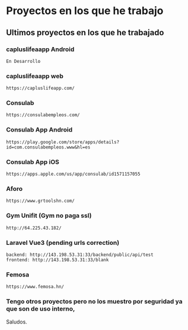 # Proyectos en los que he trabajo
## Ultimos proyectos en los que he trabajado 

### capluslifeaapp Android
```
En Desarrollo
```

### capluslifeaapp web
```
https://capluslifeapp.com/
```

### Consulab
```
https://consulabempleos.com/
```
### Consulab App Android
```
https://play.google.com/store/apps/details?id=com.consulabempleos.www&hl=es
```
### Consulab App iOS
```
https://apps.apple.com/us/app/consulab/id1571157055
```

### Aforo
```
https://www.grtoolshn.com/
```

### Gym Unifit (Gym no paga ssl)
```
http://64.225.43.182/
```

### Laravel Vue3 (pending urls correction)
```
backend: http://143.198.53.31:33/backend/public/api/test
frontend: http://143.198.53.31:33/blank
```

### Femosa 
```
https://www.femosa.hn/
```

### Tengo otros proyectos pero no los muestro por seguridad ya que son de uso interno,
Saludos.
